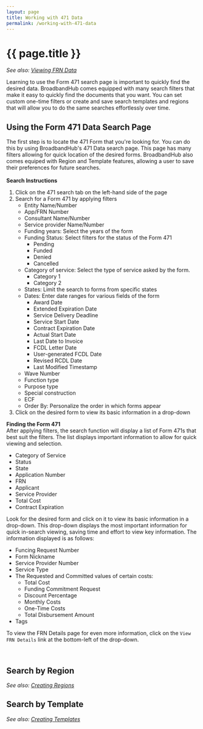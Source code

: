 ```yaml
---
layout: page
title: Working with 471 Data
permalink: /working-with-471-data
---
```


# {{ page.title }}
*See also: [Viewing FRN Data](https://help.broadbandhub.us/viewing-frn-data)*

Learning to use the Form 471 search page is important to quickly find the desired data. BroadbandHub comes equipped with many search filters that make it easy to quickly find the documents that you want. You can set custom one-time filters or create and save search templates and regions that will allow you to do the same searches effortlessly over time. 
<br>

## Using the Form 471 Data Search Page
The first step is to locate the 471 Form that you're looking for. You can do this by using BroadbandHub's 471 Data search page. This page has many filters allowing for quick location of the desired forms. BroadbandHub also comes equiped with Region and Template features, allowing a user to save their preferences for future searches.\
<br>
**Search Instructions**
1. Click on the 471 search tab on the left-hand side of the page
2. Search for a Form 471 by applying filters
    - Entity Name/Number
    - App/FRN Number
    - Consultant Name/Number
    - Service provider Name/Number
    - Funding years: Select the years of the form
     - Funding Status: Select filters for the status of the Form 471
        - Pending
        - Funded
        - Denied
        - Cancelled
    - Category of service: Select the type of service asked by the form.
        - Category 1
        - Category 2
    - States: Limit the search to forms from specific states
    - Dates: Enter date ranges for various fields of the form
        - Award Date
        - Extended Expiration Date
        - Service Delivery Deadline
        - Service Start Date
        - Contract Expiration Date
        - Actual Start Date
        - Last Date to Invoice
        - FCDL Letter Date
        - User-generated FCDL Date
        - Revised RCDL Date
        - Last Modified Timestamp
    - Wave Number
    - Function type
    - Purpose type
    - Special construction
    - ECF
    - Order By: Personalize the order in which forms appear
3. Click on the desired form to view its basic information in a drop-down

**Finding the Form 471**\
After applying filters, the search function will display a list of Form 471s that best suit the filters.
The list displays important information to allow for quick viewing and selection.
- Category of Service
- Status
- State
- Application Number
- FRN
- Applicant
- Service Provider
- Total Cost
- Contract Expiration

Look for the desired form and click on it to view its basic information in a drop-down. This drop-down displays the most important information for quick in-search viewing, saving time and effort to view key information. The information displayed is as follows:
- Funcing Request Number
- Form Nickname
- Service Provider Number
- Service Type
- The Requested and Committed values of certain costs:
    - Total Cost
    - Funding Commitment Request
    - Discount Percentage
    - Monthly Costs
    - One-Time Costs
    - Total Disbursement Amount
- Tags

To view the FRN Details page for even more information, click on the `View FRN Details` link at the bottom-left of the drop-down.

<br>

## Search by Region
*See also: [Creating Regions](https://help.broadbandhub.us/creating-regions)*


## Search by Template
*See also: [Creating Templates](https://help.broadbandhub.us/creating-templates)*